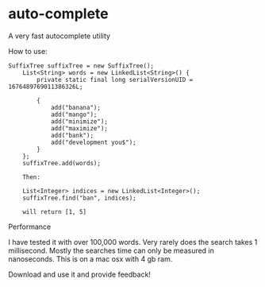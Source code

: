 auto-complete
=============

A very fast autocomplete utility

How to use:

    SuffixTree suffixTree = new SuffixTree();
		List<String> words = new LinkedList<String>() {
			private static final long serialVersionUID = 1676489769011386326L;

			{
				add("banana");
				add("mango");
				add("minimize");
				add("maximize");
				add("bank");
				add("development you$");
			}
		};
		suffixTree.add(words);
		
		Then:
		
		List<Integer> indices = new LinkedList<Integer>();
		suffixTree.find("ban", indices);
		
		will return [1, 5]
		
Performance

I have tested it with over 100,000 words. Very rarely does the search takes 1 millisecond. Mostly the searches time can 
only be measured in nanoseconds. This is on a mac osx with 4 gb ram.

Download and use it and provide feedback!
